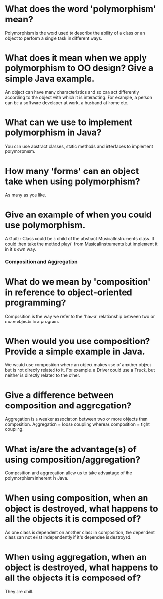 
# What does the word 'polymorphism' mean?

Polymorphism is the word used to describe the ability of a class or an object to perform a single task in different ways.

# What does it mean when we apply polymorphism to OO design? Give a simple Java example.

An object can have many characteristics and so can act differently according to the object with which it is interacting. For example, a person can be a software developer at work, a husband at home etc.

# What can we use to implement polymorphism in Java?

You can use abstract classes, static methods and interfaces to implement polymorphism.

# How many 'forms' can an object take when using polymorphism?

As many as you like.

# Give an example of when you could use polymorphism.

A Guitar Class could be a child of the abstract MusicalInstruments class. It could then take the method play() from MusicalInstruments but implement it in it's own way.

### Composition and Aggregation

# What do we mean by 'composition' in reference to object-oriented programming?

Composition is the way we refer to the 'has-a' relationship between two or more objects in a program.

# When would you use composition? Provide a simple example in Java.

We would use composition where an object makes use of another object but is not directly related to it. For example, a Driver could use a Truck, but neither is directly related to the other.

# Give a difference between composition and aggregation?

Aggregation is a weaker association between two or more objects than composition. Aggregation = loose coupling whereas composition = tight coupling.

# What is/are the advantage(s) of using composition/aggregation?

Composition and aggregation allow us to take advantage of the polymorphism inherent in Java.

# When using composition, when an object is destroyed, what happens to all the objects it is composed of?

As one class is dependent on another class in composition, the dependent class can not exist independently if it's dependee is destroyed.

# When using aggregation, when an object is destroyed, what happens to all the objects it is composed of?

They are chill.